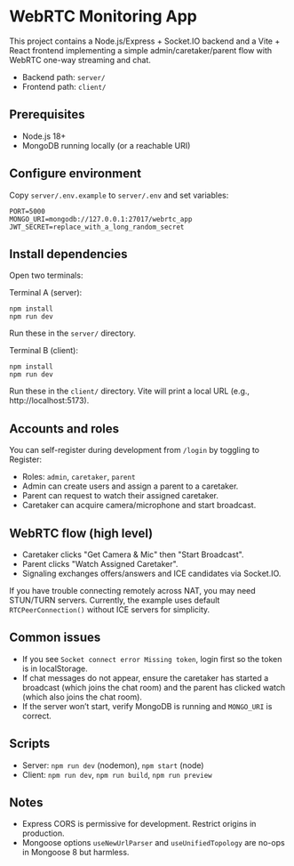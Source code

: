 # WebRTC Monitoring App

This project contains a Node.js/Express + Socket.IO backend and a Vite + React frontend implementing a simple admin/caretaker/parent flow with WebRTC one-way streaming and chat.

- Backend path: `server/`
- Frontend path: `client/`

## Prerequisites
- Node.js 18+
- MongoDB running locally (or a reachable URI)

## Configure environment
Copy `server/.env.example` to `server/.env` and set variables:

```
PORT=5000
MONGO_URI=mongodb://127.0.0.1:27017/webrtc_app
JWT_SECRET=replace_with_a_long_random_secret
```

## Install dependencies
Open two terminals:

Terminal A (server):
```
npm install
npm run dev
```
Run these in the `server/` directory.

Terminal B (client):
```
npm install
npm run dev
```
Run these in the `client/` directory. Vite will print a local URL (e.g., http://localhost:5173).

## Accounts and roles
You can self-register during development from `/login` by toggling to Register:
- Roles: `admin`, `caretaker`, `parent`
- Admin can create users and assign a parent to a caretaker.
- Parent can request to watch their assigned caretaker.
- Caretaker can acquire camera/microphone and start broadcast.

## WebRTC flow (high level)
- Caretaker clicks "Get Camera & Mic" then "Start Broadcast".
- Parent clicks "Watch Assigned Caretaker".
- Signaling exchanges offers/answers and ICE candidates via Socket.IO.

If you have trouble connecting remotely across NAT, you may need STUN/TURN servers. Currently, the example uses default `RTCPeerConnection()` without ICE servers for simplicity.

## Common issues
- If you see `Socket connect error Missing token`, login first so the token is in localStorage.
- If chat messages do not appear, ensure the caretaker has started a broadcast (which joins the chat room) and the parent has clicked watch (which also joins the chat room).
- If the server won’t start, verify MongoDB is running and `MONGO_URI` is correct.

## Scripts
- Server: `npm run dev` (nodemon), `npm start` (node)
- Client: `npm run dev`, `npm run build`, `npm run preview`

## Notes
- Express CORS is permissive for development. Restrict origins in production.
- Mongoose options `useNewUrlParser` and `useUnifiedTopology` are no-ops in Mongoose 8 but harmless.
